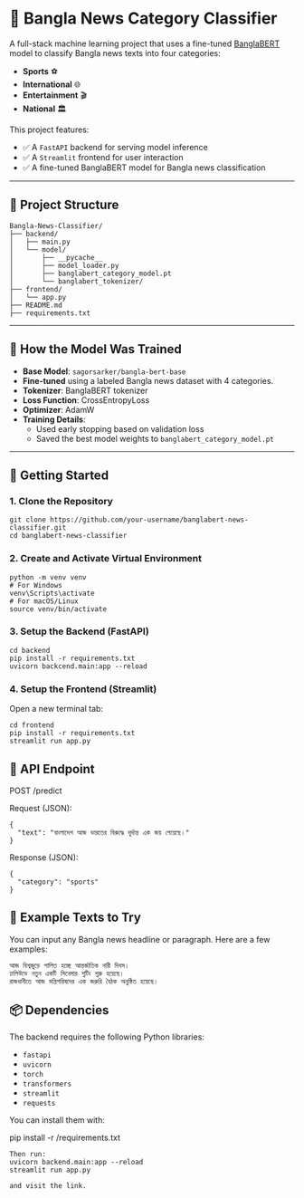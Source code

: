 # 📰 Bangla News Category Classifier

A full-stack machine learning project that uses a fine-tuned [BanglaBERT](https://huggingface.co/sagorsarker/bangla-bert-base) model to classify Bangla news texts into four categories:

- **Sports** ⚽
- **International** 🌐
- **Entertainment** 🎬
- **National** 🏛️

This project features:
- ✅ A `FastAPI` backend for serving model inference
- ✅ A `Streamlit` frontend for user interaction
- ✅ A fine-tuned BanglaBERT model for Bangla news classification

---

## 📂 Project Structure
```
Bangla-News-Classifier/
├── backend/
│   ├── main.py
│   └── model/
│       ├── __pycache__
│       ├── model_loader.py
│       ├── banglabert_category_model.pt
│       └── banglabert_tokenizer/
├── frontend/
│   └── app.py
├── README.md
├── requirements.txt

```


---

## 🧠 How the Model Was Trained

- **Base Model**: `sagorsarker/bangla-bert-base`
- **Fine-tuned** using a labeled Bangla news dataset with 4 categories.
- **Tokenizer**: BanglaBERT tokenizer
- **Loss Function**: CrossEntropyLoss
- **Optimizer**: AdamW
- **Training Details**:
  - Used early stopping based on validation loss
  - Saved the best model weights to `banglabert_category_model.pt`

---

## 🚀 Getting Started

### 1. Clone the Repository

```
git clone https://github.com/your-username/banglabert-news-classifier.git
cd banglabert-news-classifier
```

### 2. Create and Activate Virtual Environment
```
python -m venv venv
# For Windows
venv\Scripts\activate
# For macOS/Linux
source venv/bin/activate

```

###  3. Setup the Backend (FastAPI)

```
cd backend
pip install -r requirements.txt
uvicorn backcend.main:app --reload

```

### 4. Setup the Frontend (Streamlit)
Open a new terminal tab:

```
cd frontend
pip install -r requirements.txt
streamlit run app.py

```
## 📮 API Endpoint
POST /predict

Request (JSON):

```
{
  "text": "বাংলাদেশ আজ ভারতের বিরুদ্ধে দুর্দান্ত এক জয় পেয়েছে।"
}

```
Response (JSON):

```
{
  "category": "sports"
}

```

## 📌 Example Texts to Try
You can input any Bangla news headline or paragraph. Here are a few examples:
```
আজ বিশ্বজুড়ে পালিত হচ্ছে আন্তর্জাতিক নারী দিবস।
ঢালিউডে নতুন একটি সিনেমার শুটিং শুরু হয়েছে।
রাজধানীতে আজ মন্ত্রিপরিষদের এক জরুরি বৈঠক অনুষ্ঠিত হয়েছে।

```

## 📦 Dependencies


The backend requires the following Python libraries:

- `fastapi`
- `uvicorn`
- `torch`
- `transformers`
- `streamlit`
- `requests`

You can install them with:

pip install -r /requirements.txt

```
Then run:
uvicorn backend.main:app --reload
streamlit run app.py

and visit the link.
